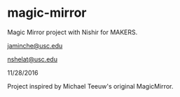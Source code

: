 # magic-mirror
Magic Mirror project with Nishir for MAKERS.

jaminche@usc.edu

nshelat@usc.edu

11/28/2016


Project inspired by Michael Teeuw's original MagicMirror.

